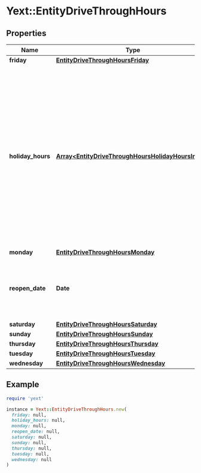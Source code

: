 # Yext::EntityDriveThroughHours

## Properties

| Name | Type | Description | Notes |
| ---- | ---- | ----------- | ----- |
| **friday** | [**EntityDriveThroughHoursFriday**](EntityDriveThroughHoursFriday.md) |  | [optional] |
| **holiday_hours** | [**Array&lt;EntityDriveThroughHoursHolidayHoursInner&gt;**](EntityDriveThroughHoursHolidayHoursInner.md) |  **NOTE:** The list of Holiday Hours that you send us must be comprehensive. For example, if you send us a list of Holiday Hours that does not include Holiday Hours that you sent in your last update, Yext considers the missing Holiday Hours to be deleted, and we remove them.    Array must be ordered.   Filtering Type: &#x60;list of object&#x60; | [optional] |
| **monday** | [**EntityDriveThroughHoursMonday**](EntityDriveThroughHoursMonday.md) |  | [optional] |
| **reopen_date** | **Date** |  Date must be on or after 1970-01-01 Date must be before or on 2038-01-01  Filtering Type: &#x60;date&#x60; | [optional] |
| **saturday** | [**EntityDriveThroughHoursSaturday**](EntityDriveThroughHoursSaturday.md) |  | [optional] |
| **sunday** | [**EntityDriveThroughHoursSunday**](EntityDriveThroughHoursSunday.md) |  | [optional] |
| **thursday** | [**EntityDriveThroughHoursThursday**](EntityDriveThroughHoursThursday.md) |  | [optional] |
| **tuesday** | [**EntityDriveThroughHoursTuesday**](EntityDriveThroughHoursTuesday.md) |  | [optional] |
| **wednesday** | [**EntityDriveThroughHoursWednesday**](EntityDriveThroughHoursWednesday.md) |  | [optional] |

## Example

```ruby
require 'yext'

instance = Yext::EntityDriveThroughHours.new(
  friday: null,
  holiday_hours: null,
  monday: null,
  reopen_date: null,
  saturday: null,
  sunday: null,
  thursday: null,
  tuesday: null,
  wednesday: null
)
```


